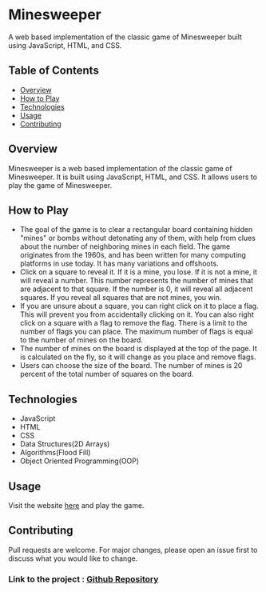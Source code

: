 # Minesweeper

A web based implementation of the classic game of Minesweeper built using JavaScript, HTML, and CSS.

## Table of Contents

- [Overview](#overview)
- [How to Play](#how-to-play)
- [Technologies](#technologies)
- [Usage](#usage)
- [Contributing](#contributing)

## Overview

Minesweeper is a web based implementation of the classic game of Minesweeper. It is built using JavaScript, HTML, and CSS. It allows users to play the game of Minesweeper. 

## How to Play

- The goal of the game is to clear a rectangular board containing hidden "mines" or bombs without detonating any of them, with help from clues about the number of neighboring mines in each field. The game originates from the 1960s, and has been written for many computing platforms in use today. It has many variations and offshoots. 
- Click on a square to reveal it. If it is a mine, you lose. If it is not a mine, it will reveal a number. This number represents the number of mines that are adjacent to that square. If the number is 0, it will reveal all adjacent squares. If you reveal all squares that are not mines, you win.
- If you are unsure about a square, you can right click on it to place a flag. This will prevent you from accidentally clicking on it. You can also right click on a square with a flag to remove the flag. There is a limit to the number of flags you can place. The maximum number of flags is equal to the number of mines on the board.
- The number of mines on the board is displayed at the top of the page. It is calculated on the fly, so it will change as you place and remove flags.
- Users can choose the size of the board. The number of mines is 20 percent of the total number of squares on the board.

## Technologies

- JavaScript
- HTML
- CSS
- Data Structures(2D Arrays)
- Algorithms(Flood Fill)
- Object Oriented Programming(OOP)

## Usage

Visit the website [here](https://github-minesweeper.herokuapp.com/) and play the game.

## Contributing

Pull requests are welcome. For major changes, please open an issue first to discuss what you would like to change.

### Link to the project : [Github Repository](https://github.com/udattam/minesweeper)

